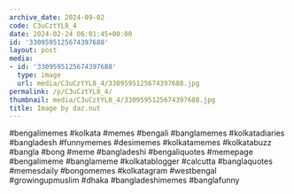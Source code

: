 ```yaml
---
archive_date: 2024-09-02
code: C3uCztYL8_4
date: 2024-02-24 06:01:45+00:00
id: '3309595125674397688'
layout: post
media:
- id: '3309595125674397688'
  type: image
  url: media/C3uCztYL8_4/3309595125674397688.jpg
permalink: /p/C3uCztYL8_4/
thumbnail: media/C3uCztYL8_4/3309595125674397688.jpg
title: Image by daz.nut
---
```


#bengalimemes #kolkata #memes #bengali #banglamemes #kolkatadiaries #bangladesh #funnymemes #desimemes #kolkatamemes #kolkatabuzz #bangla #bong #meme #bangladeshi #bengaliquotes #memepage #bengalimeme #banglameme #kolkatablogger #calcutta #banglaquotes #memesdaily #bongomemes #kolkatagram #westbengal #growingupmuslim #dhaka #bangladeshimemes #banglafunny